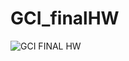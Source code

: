# GCI_finalHW

![GCI FINAL HW](https://github.com/Dae-yangKim/GCI_finalHW/assets/102850893/768aee9b-c9ab-489a-980b-62e6c376542a)
